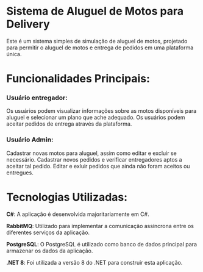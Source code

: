 # Sistema de Aluguel de Motos para Delivery
Este é um sistema simples de simulação de aluguel de motos, projetado para permitir o aluguel de motos e entrega de pedidos em uma plataforma única. 

# Funcionalidades Principais:
### Usuário entregador:

Os usuários podem visualizar informações sobre as motos disponíveis para aluguel e selecionar um plano que ache adequado.
Os usuários podem aceitar pedidos de entrega através da plataforma.

### Usuário Admin:

Cadastrar novas motos para aluguel, assim como editar e excluir se necessário.
Cadastrar novos pedidos e verificar entregadores aptos a aceitar tal pedido.
Editar e exluir pedidos que ainda não foram aceitos ou entregues. 

# Tecnologias Utilizadas:
**C#**: A aplicação é desenvolvida majoritariamente em C#.

**RabbitMQ**: Utilizado para implementar a comunicação assíncrona entre os diferentes serviços da aplicação.

**PostgreSQL**: O PostgreSQL é utilizado como banco de dados principal para armazenar os dados da aplicação.

**.NET 8**: Foi utilizada a versão 8 do .NET para construir esta aplicação.
